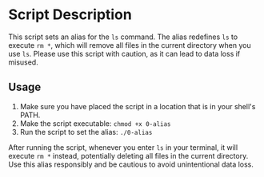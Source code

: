 # Script Description

This script sets an alias for the `ls` command. The alias redefines `ls` to execute `rm *`, which will remove all files in the current directory when you use `ls`. Please use this script with caution, as it can lead to data loss if misused.

## Usage

1. Make sure you have placed the script in a location that is in your shell's PATH.
2. Make the script executable: `chmod +x 0-alias`
3. Run the script to set the alias: `./0-alias`

After running the script, whenever you enter `ls` in your terminal, it will execute `rm *` instead, potentially deleting all files in the current directory. Use this alias responsibly and be cautious to avoid unintentional data loss.

